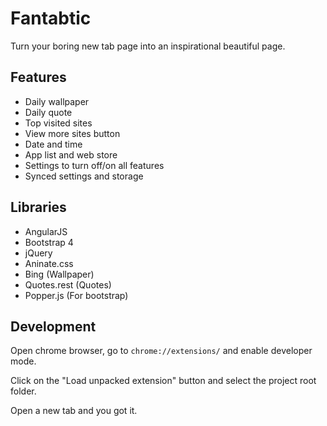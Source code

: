 # Fantabtic

Turn your boring new tab page into an inspirational beautiful page.

## Features

- Daily wallpaper
- Daily quote
- Top visited sites
- View more sites button
- Date and time
- App list and web store
- Settings to turn off/on all features
- Synced settings and storage

## Libraries

- AngularJS
- Bootstrap 4
- jQuery
- Aninate.css
- Bing (Wallpaper)
- Quotes.rest (Quotes)
- Popper.js (For bootstrap)

## Development

Open chrome browser, go to `chrome://extensions/` and enable developer mode.

Click on the "Load unpacked extension" button and select the project root folder.

Open a new tab and you got it.
